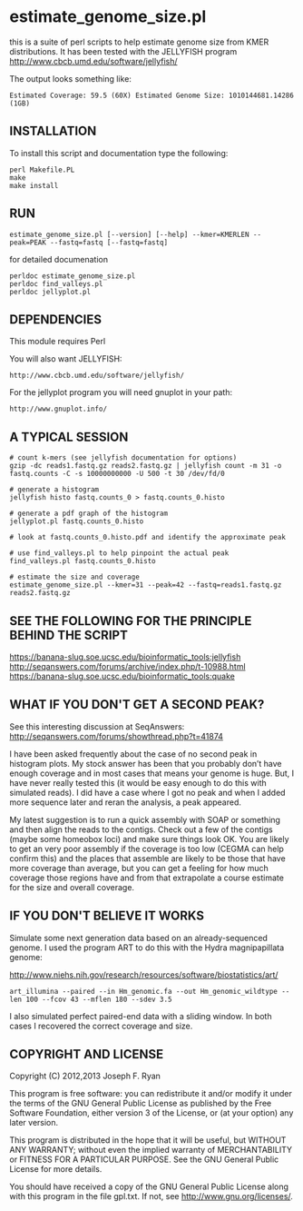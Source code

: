 estimate_genome_size.pl
======

this is a suite of perl scripts to help estimate genome size from KMER distributions. It has been tested with the JELLYFISH program
http://www.cbcb.umd.edu/software/jellyfish/

The output looks something like:

    Estimated Coverage: 59.5 (60X) Estimated Genome Size: 1010144681.14286 (1GB) 

INSTALLATION
------------

To install this script and documentation type the following:

    perl Makefile.PL
    make
    make install

RUN
---

    estimate_genome_size.pl [--version] [--help] --kmer=KMERLEN --peak=PEAK --fastq=fastq [--fastq=fastq]

for detailed documenation

    perldoc estimate_genome_size.pl
    perldoc find_valleys.pl
    perldoc jellyplot.pl

DEPENDENCIES
------------

This module requires Perl

You will also want JELLYFISH:

    http://www.cbcb.umd.edu/software/jellyfish/

For the jellyplot program you will need gnuplot in your path:

    http://www.gnuplot.info/


A TYPICAL SESSION
------------

    # count k-mers (see jellyfish documentation for options)
    gzip -dc reads1.fastq.gz reads2.fastq.gz | jellyfish count -m 31 -o fastq.counts -C -s 10000000000 -U 500 -t 30 /dev/fd/0 
    
    # generate a histogram
    jellyfish histo fastq.counts_0 > fastq.counts_0.histo

    # generate a pdf graph of the histogram
    jellyplot.pl fastq.counts_0.histo

    # look at fastq.counts_0.histo.pdf and identify the approximate peak

    # use find_valleys.pl to help pinpoint the actual peak
    find_valleys.pl fastq.counts_0.histo

    # estimate the size and coverage
    estimate_genome_size.pl --kmer=31 --peak=42 --fastq=reads1.fastq.gz reads2.fastq.gz
    
SEE THE FOLLOWING FOR THE PRINCIPLE BEHIND THE SCRIPT
------------

https://banana-slug.soe.ucsc.edu/bioinformatic_tools:jellyfish
http://seqanswers.com/forums/archive/index.php/t-10988.html
https://banana-slug.soe.ucsc.edu/bioinformatic_tools:quake

WHAT IF YOU DON'T GET A SECOND PEAK?
------------

See this interesting discussion at SeqAnswers:
http://seqanswers.com/forums/showthread.php?t=41874

I have been asked frequently about the case of no second peak in histogram plots.
My stock answer has been that you probably don’t have enough coverage and
in most cases that means your genome is huge. But, I have never really
tested this (it would be easy enough to do this with simulated reads).
I did have a case where I got no peak and when I added more sequence later
and reran the analysis, a peak appeared. 

My latest suggestion is to run a quick assembly with SOAP or something and
then align the reads to the contigs. Check out a few of the contigs (maybe
some homeobox loci) and make sure things look OK.  You are likely to get
an very poor assembly if the coverage is too low (CEGMA can help confirm
this) and the places that assemble are likely to be those that have more
coverage than average, but you can get a feeling for how much coverage
those regions have and from that extrapolate a course estimate for the
size and overall coverage.


IF YOU DON'T BELIEVE IT WORKS
------------

Simulate some next generation data based on an already-sequenced genome.
I used the program ART to do this with the Hydra magnipapillata genome:

http://www.niehs.nih.gov/research/resources/software/biostatistics/art/

    art_illumina --paired --in Hm_genomic.fa --out Hm_genomic_wildtype --len 100 --fcov 43 --mflen 180 --sdev 3.5
    
I also simulated perfect paired-end data with a sliding window. In both cases I recovered the correct coverage and size.

COPYRIGHT AND LICENSE
------------

Copyright (C) 2012,2013 Joseph F. Ryan

This program is free software: you can redistribute it and/or modify
it under the terms of the GNU General Public License as published by
the Free Software Foundation, either version 3 of the License, or
(at your option) any later version.

This program is distributed in the hope that it will be useful,
but WITHOUT ANY WARRANTY; without even the implied warranty of
MERCHANTABILITY or FITNESS FOR A PARTICULAR PURPOSE.  See the
GNU General Public License for more details.

You should have received a copy of the GNU General Public License
along with this program in the file gpl.txt.  If not, see
http://www.gnu.org/licenses/.

